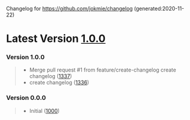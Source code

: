Changelog for https://github.com/jokmie/changelog (generated:2020-11-22)
 # Latest Version [1.0.0](https://artifactory-placeholder.com)



### Version 1.0.0

>* Merge pull request #1 from feature/create-changelog
create changelog ([1337](https://github.com/jokmie/changelog))
>* create changelog
 ([1336](https://github.com/jokmie/changelog))


 ### Version 0.0.0

>* Initial ([1000](https://github.com/jokmie/changelog))